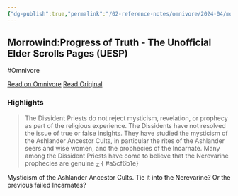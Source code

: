 ```yaml
---
{"dg-publish":true,"permalink":"/02-reference-notes/omnivore/2024-04/morrowind-progress-of-truth-the-unofficial-elder-scrolls-pages-uesp/","title":"Morrowind:Progress of Truth - The Unofficial Elder Scrolls Pages (UESP)\n","metatags":{"description":"The UESPWiki – Your source for The Elder Scrolls since 1995","og:image":"https://i.imgur.com/LmCg5HX.png"},"tags":["Mysticism","prophecy","MW-May-Modathon-2024"]}
---
```



## Morrowind:Progress of Truth - The Unofficial Elder Scrolls Pages (UESP)
#Omnivore

[Read on Omnivore](https://omnivore.app/me/morrowind-progress-of-truth-the-unofficial-elder-scrolls-pages-u-18f2e040c86)
[Read Original](https://en.uesp.net/wiki/Morrowind:Progress_of_Truth)

### Highlights

> The Dissident Priests do not reject mysticism, revelation, or prophecy as part of the religious experience. The Dissidents have not resolved the issue of true or false insights. They have studied the mysticism of the Ashlander Ancestor Cults, in particular the rites of the Ashlander seers and wise women, and the prophecies of the Incarnate. Many among the Dissident Priests have come to believe that the Nerevarine prophecies are genuine [⤴️](https://omnivore.app/me/morrowind-progress-of-truth-the-unofficial-elder-scrolls-pages-u-18f2e040c86#a5cf6b1e-8bd1-43ad-bcfa-af69ccde0a79) 
{ #a5cf6b1e}


Mysticism of the Ashlander Ancestor Cults. Tie it into the Nerevarine? Or the previous failed Incarnates?

